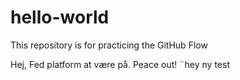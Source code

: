 # hello-world
This repository is for practicing the GitHub Flow


Hej, Fed platform at være på. Peace out! 
¨hey ny test
